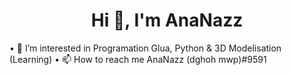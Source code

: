 <h1 align="center">Hi 👋, I'm AnaNazz</h1>

• 👀 I’m interested in Programation Glua, Python & 3D Modelisation (Learning)
• 📫 How to reach me AnaNazz (dghoh mwp)#9591
